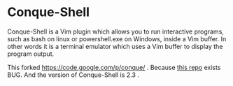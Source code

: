 Conque-Shell
============

Conque-Shell is a Vim plugin which allows you to run interactive programs, such as bash on linux or powershell.exe on Windows, inside a Vim buffer. In other words it is a terminal emulator which uses a Vim buffer to display the program output.

This forked https://code.google.com/p/conque/ . Because [this repo](http://github.com/vim-scripts/Conque-Shell) exists BUG.
And the version of Conque-Shell is 2.3 . 
